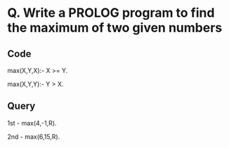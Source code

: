 # Q. Write a PROLOG program to find the maximum of two given numbers

## Code

max(X,Y,X):- X >= Y.

max(X,Y,Y):- Y > X.

## Query

1st - max(4,-1,R).

2nd - max(6,15,R).
